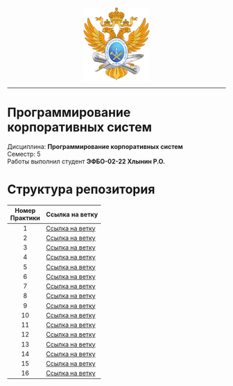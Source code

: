 <p align="center">
  <img src="images/MIREA_Gerb_Colour.svg" alt="Mirea_Gerb" width="30%"/>
</p>

___

# Программирование корпоративных систем
Дисциплина: **Программирование корпоративных систем** <br>
Семестр: 5 <br>
Работы выполнил студент **ЭФБО-02-22 Хлынин Р.О.** <br>

# Структура репозитория
| Номер<br>Практики | Ссылка на ветку |
|:---:|---|
| 1 | [Ссылка на ветку](https://github.com/Ferru5Manus/pr1) |
| 2 | [Ссылка на ветку](https://github.com/Ferru5Manus/pr2) |
| 3 | [Ссылка на ветку](https://github.com/Ferru5Manus/pr3) |
| 4 | [Ссылка на ветку](https://github.com/Ferru5Manus/pr4) |
| 5 | [Ссылка на ветку](https://github.com/KirichenkoND/PKS5_Template/tree/Practice_5) |
| 6 | [Ссылка на ветку](https://github.com/KirichenkoND/PKS5_Template/tree/Practice_6) |
| 7 | [Ссылка на ветку](https://github.com/KirichenkoND/PKS5_Template/tree/Practice_7) |
| 8 | [Ссылка на ветку](https://github.com/KirichenkoND/PKS5_Template/tree/Practice_8) |
| 9 | [Ссылка на ветку](https://github.com/KirichenkoND/PKS5_Template/tree/Practice_9) |
| 10 | [Ссылка на ветку](https://github.com/KirichenkoND/PKS5_Template/tree/Practice_10) |
| 11 | [Ссылка на ветку](https://github.com/KirichenkoND/PKS5_Template/tree/Practice_11) |
| 12 | [Ссылка на ветку](https://github.com/KirichenkoND/PKS5_Template/tree/Practice_12) |
| 13 | [Ссылка на ветку](https://github.com/KirichenkoND/PKS5_Template/tree/Practice_13) |
| 14 | [Ссылка на ветку](https://github.com/KirichenkoND/PKS5_Template/tree/Practice_14) |
| 15 | [Ссылка на ветку](https://github.com/KirichenkoND/PKS5_Template/tree/Practice_15) |
| 16 | [Ссылка на ветку](https://github.com/KirichenkoND/PKS5_Template/tree/Practice_16) |
